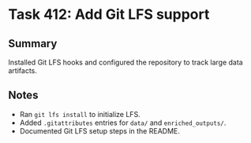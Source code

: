 # Task 412: Add Git LFS support

## Summary
Installed Git LFS hooks and configured the repository to track large data
artifacts.

## Notes
- Ran `git lfs install` to initialize LFS.
- Added `.gitattributes` entries for `data/` and `enriched_outputs/`.
- Documented Git LFS setup steps in the README.
